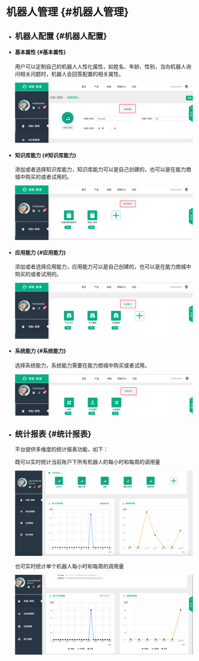 # 机器人管理 {#机器人管理}

* ## 机器人配置 {#机器人配置}

* #### 基本属性 {#基本属性}

  用户可以定制自己的机器人人性化属性，如姓名、年龄、性别，当向机器人询问相关问题时，机器人会回答配置的相关属性。

  ![bot1](/assets/QQ20170918-145608@2x.png)

* #### 知识库能力 {#知识库能力}

  添加或者选择知识库能力，知识库能力可以是自己创建的，也可以是在能力商城中购买的或者试用的。

  ![bot2](/assets/dd.png)

* #### 应用能力 {#应用能力}

  添加或者选择应用能力，应用能力可以是自己创建的，也可以是在能力商城中购买的或者试用的。

  ![bot3](/assets/QQ20170918-150447@2x.png)

* #### 系统能力 {#系统能力}

  选择系统能力，系统能力需要在能力商城中购买或者试用。
  
  ![bot4](/assets/系统能力.png)

* ## 统计报表 {#统计报表}

  平台提供多维度的统计报表功能，如下：

  既可以实时统计当前账户下所有机器人的每小时和每周的调用量
  
  ![bot5](/assets/总调用量.png)
  
  也可实时统计单个机器人每小时和每周的调用量
  
  ![bot6](/assets/单个调用量.png)








